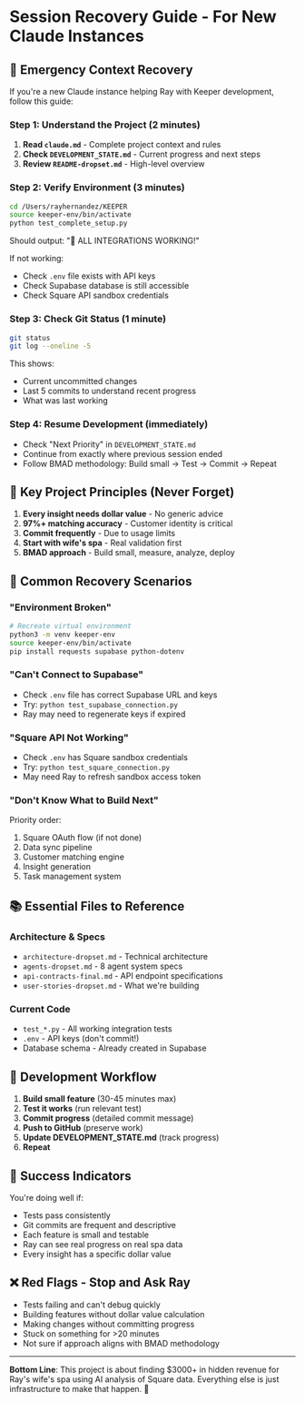# Session Recovery Guide - For New Claude Instances

## 🚨 Emergency Context Recovery

If you're a new Claude instance helping Ray with Keeper development, follow this guide:

### **Step 1: Understand the Project** (2 minutes)
1. **Read `claude.md`** - Complete project context and rules
2. **Check `DEVELOPMENT_STATE.md`** - Current progress and next steps
3. **Review `README-dropset.md`** - High-level overview

### **Step 2: Verify Environment** (3 minutes)
```bash
cd /Users/rayhernandez/KEEPER
source keeper-env/bin/activate
python test_complete_setup.py
```
Should output: "🎉 ALL INTEGRATIONS WORKING!"

If not working:
- Check `.env` file exists with API keys
- Check Supabase database is still accessible
- Check Square API sandbox credentials

### **Step 3: Check Git Status** (1 minute)
```bash
git status
git log --oneline -5
```
This shows:
- Current uncommitted changes
- Last 5 commits to understand recent progress
- What was last working

### **Step 4: Resume Development** (immediately)
- Check "Next Priority" in `DEVELOPMENT_STATE.md`
- Continue from exactly where previous session ended
- Follow BMAD methodology: Build small → Test → Commit → Repeat

## 🎯 Key Project Principles (Never Forget)
1. **Every insight needs dollar value** - No generic advice
2. **97%+ matching accuracy** - Customer identity is critical
3. **Commit frequently** - Due to usage limits
4. **Start with wife's spa** - Real validation first
5. **BMAD approach** - Build small, measure, analyze, deploy

## 🔧 Common Recovery Scenarios

### **"Environment Broken"**
```bash
# Recreate virtual environment
python3 -m venv keeper-env
source keeper-env/bin/activate
pip install requests supabase python-dotenv
```

### **"Can't Connect to Supabase"**
- Check `.env` file has correct Supabase URL and keys
- Try: `python test_supabase_connection.py`
- Ray may need to regenerate keys if expired

### **"Square API Not Working"**  
- Check `.env` has Square sandbox credentials
- Try: `python test_square_connection.py`
- May need Ray to refresh sandbox access token

### **"Don't Know What to Build Next"**
Priority order:
1. Square OAuth flow (if not done)
2. Data sync pipeline  
3. Customer matching engine
4. Insight generation
5. Task management system

## 📚 Essential Files to Reference

### **Architecture & Specs**
- `architecture-dropset.md` - Technical architecture
- `agents-dropset.md` - 8 agent system specs
- `api-contracts-final.md` - API endpoint specifications
- `user-stories-dropset.md` - What we're building

### **Current Code**
- `test_*.py` - All working integration tests
- `.env` - API keys (don't commit!)
- Database schema - Already created in Supabase

## 🎪 Development Workflow
1. **Build small feature** (30-45 minutes max)
2. **Test it works** (run relevant test)  
3. **Commit progress** (detailed commit message)
4. **Push to GitHub** (preserve work)
5. **Update DEVELOPMENT_STATE.md** (track progress)
6. **Repeat**

## 🚀 Success Indicators
You're doing well if:
- Tests pass consistently
- Git commits are frequent and descriptive  
- Each feature is small and testable
- Ray can see real progress on real spa data
- Every insight has a specific dollar value

## ❌ Red Flags - Stop and Ask Ray
- Tests failing and can't debug quickly
- Building features without dollar value calculation
- Making changes without committing progress
- Stuck on something for >20 minutes
- Not sure if approach aligns with BMAD methodology

---
**Bottom Line**: This project is about finding $3000+ in hidden revenue for Ray's wife's spa using AI analysis of Square data. Everything else is just infrastructure to make that happen. 🎯